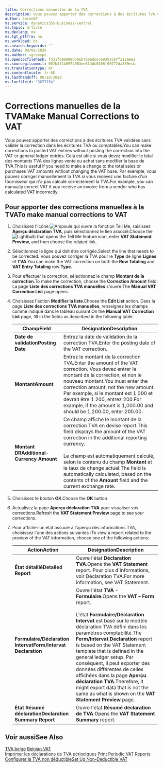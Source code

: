 ```yaml
---
title: Corrections manuelles de la TVA
description: Vous pouvez apporter des corrections à des écritures TVA validées sans valider la correction dans les écritures TVA ou comptables. Cela est utile si vous devez modifier le total des montants TVA des lignes vente ou achat sans modifier la base de TVA. Par exemple, vous pouvez corriger manuellement la TVA si vous recevez une facture d'un fournisseur qui n'a pas calculé correctement la TVA.
author: SorenGP
ms.service: dynamics365-business-central
ms.topic: article
ms.devlang: na
ms.tgt_pltfrm: na
ms.workload: na
ms.search.keywords: ''
ms.date: 04/01/2020
ms.author: sgroespe
ms.openlocfilehash: fd31fd98908d5b6b7bebd663e93926bff212a8e1
ms.sourcegitcommit: 007b331b6974983ee614db0406f00777da359ecb
ms.translationtype: HT
ms.contentlocale: fr-BE
ms.lasthandoff: 08/10/2020
ms.locfileid: "3677154"
---
```

# <a name="make-manual-corrections-to-vat"></a><span data-ttu-id="210d5-105">Corrections manuelles de la TVA</span><span class="sxs-lookup"><span data-stu-id="210d5-105">Make Manual Corrections to VAT</span></span>
<span data-ttu-id="210d5-106">Vous pouvez apporter des corrections à des écritures TVA validées sans valider la correction dans les écritures TVA ou comptables.</span><span class="sxs-lookup"><span data-stu-id="210d5-106">You can make corrections to posted VAT entries without posting the correction into the VAT or general ledger entries.</span></span> <span data-ttu-id="210d5-107">Cela est utile si vous devez modifier le total des montants TVA des lignes vente ou achat sans modifier la base de TVA.</span><span class="sxs-lookup"><span data-stu-id="210d5-107">This is useful if you need to make a change to the total sales or purchases VAT amounts without changing the VAT base.</span></span> <span data-ttu-id="210d5-108">Par exemple, vous pouvez corriger manuellement la TVA si vous recevez une facture d'un fournisseur qui n'a pas calculé correctement la TVA.</span><span class="sxs-lookup"><span data-stu-id="210d5-108">For example, you can manually correct VAT if you receive an invoice from a vendor who has calculated VAT incorrectly.</span></span>  

## <a name="to-make-manual-corrections-to-vat"></a><span data-ttu-id="210d5-109">Pour apporter des corrections manuelles à la TVA</span><span class="sxs-lookup"><span data-stu-id="210d5-109">To make manual corrections to VAT</span></span>  

1.  <span data-ttu-id="210d5-110">Choisissez l'icône ![Ampoule qui ouvre la fonction Tell Me](../../media/ui-search/search_small.png "Dites-moi ce que vous voulez faire"), saisissez **Aperçu déclaration TVA**, puis sélectionnez le lien associé.</span><span class="sxs-lookup"><span data-stu-id="210d5-110">Choose the ![Lightbulb that opens the Tell Me feature](../../media/ui-search/search_small.png "Tell me what you want to do") icon, enter **VAT Statement Preview**, and then choose the related link.</span></span>  
2.  <span data-ttu-id="210d5-111">Sélectionnez la ligne qui doit être corrigée.</span><span class="sxs-lookup"><span data-stu-id="210d5-111">Select the line that needs to be corrected.</span></span> <span data-ttu-id="210d5-112">Vous pouvez corriger la TVA pour le **Type** de ligne **Lignes** et **TVA**.</span><span class="sxs-lookup"><span data-stu-id="210d5-112">You can make the VAT correction on both the **Row Totaling** and **VAT Entry Totaling** row **Type**.</span></span>  
3.  <span data-ttu-id="210d5-113">Pour effectuer la correction, sélectionnez le champ **Montant de la correction**.</span><span class="sxs-lookup"><span data-stu-id="210d5-113">To make the correction, choose the **Correction Amount** field.</span></span> <span data-ttu-id="210d5-114">La page **Liste des corrections TVA manuelles** s'ouvre.</span><span class="sxs-lookup"><span data-stu-id="210d5-114">The **Manual VAT Correction List** page opens.</span></span>  
4.  <span data-ttu-id="210d5-115">Choisissez l'action **Modifier la liste**.</span><span class="sxs-lookup"><span data-stu-id="210d5-115">Choose the **Edit List** action.</span></span> <span data-ttu-id="210d5-116">Dans la page **Liste des corrections TVA manuelles**, renseignez les champs comme indiqué dans le tableau suivant.</span><span class="sxs-lookup"><span data-stu-id="210d5-116">On the **Manual VAT Correction List** page, fill in the fields as described in the following table.</span></span>  

    |<span data-ttu-id="210d5-117">Champ</span><span class="sxs-lookup"><span data-stu-id="210d5-117">Field</span></span>|<span data-ttu-id="210d5-118">Désignation</span><span class="sxs-lookup"><span data-stu-id="210d5-118">Description</span></span>|  
    |---------------------------------|---------------------------------------|  
    |<span data-ttu-id="210d5-119">**Date de validation**</span><span class="sxs-lookup"><span data-stu-id="210d5-119">**Posting Date**</span></span>|<span data-ttu-id="210d5-120">Entrez la date de validation de la correction TVA.</span><span class="sxs-lookup"><span data-stu-id="210d5-120">Enter the posting date of the VAT correction.</span></span>|  
    |<span data-ttu-id="210d5-121">**Montant**</span><span class="sxs-lookup"><span data-stu-id="210d5-121">**Amount**</span></span>|<span data-ttu-id="210d5-122">Entrez le montant de la correction TVA.</span><span class="sxs-lookup"><span data-stu-id="210d5-122">Enter the amount of the VAT correction.</span></span> <span data-ttu-id="210d5-123">Vous devez entrer le montant de la correction, et non le nouveau montant.</span><span class="sxs-lookup"><span data-stu-id="210d5-123">You must enter the correction amount, not the new amount.</span></span> <span data-ttu-id="210d5-124">Par exemple, si le montant est 1 000 et devrait être 1 200, entrez 200.</span><span class="sxs-lookup"><span data-stu-id="210d5-124">For example, if the amount is 1,000.00 and should be 1,200.00, enter 200.00.</span></span>|  
    |<span data-ttu-id="210d5-125">**Montant DR**</span><span class="sxs-lookup"><span data-stu-id="210d5-125">**Additional-Currency Amount**</span></span>|<span data-ttu-id="210d5-126">Ce champ affiche le montant de la correction TVA en devise report.</span><span class="sxs-lookup"><span data-stu-id="210d5-126">This field displays the amount of the VAT correction in the additional reporting currency.</span></span><br /><br /> <span data-ttu-id="210d5-127">Le champ est automatiquement calculé, selon le contenu du champ **Montant** et le taux de change actuel.</span><span class="sxs-lookup"><span data-stu-id="210d5-127">The field is automatically calculated, based on the contents of the **Amount** field and the current exchange rate.</span></span>|  

5.  <span data-ttu-id="210d5-128">Choisissez le bouton **OK**.</span><span class="sxs-lookup"><span data-stu-id="210d5-128">Choose the **OK** button.</span></span>  
6.  <span data-ttu-id="210d5-129">Actualisez la page **Aperçu déclaration TVA** pour visualiser vos corrections.</span><span class="sxs-lookup"><span data-stu-id="210d5-129">Refresh the **VAT Statement Preview** page to see your corrections.</span></span>  
7.  <span data-ttu-id="210d5-130">Pour afficher un état associé à l'aperçu des informations TVA, choisissez l'une des actions suivantes :</span><span class="sxs-lookup"><span data-stu-id="210d5-130">To view a report related to the preview of the VAT information, choose one of the following actions:</span></span>  

    |<span data-ttu-id="210d5-131">Action</span><span class="sxs-lookup"><span data-stu-id="210d5-131">Action</span></span>|<span data-ttu-id="210d5-132">Désignation</span><span class="sxs-lookup"><span data-stu-id="210d5-132">Description</span></span>|  
    |------------|---------------------------------------|  
    |<span data-ttu-id="210d5-133">**État détaillé**</span><span class="sxs-lookup"><span data-stu-id="210d5-133">**Detailed Report**</span></span>|<span data-ttu-id="210d5-134">Ouvre l'état **Déclaration TVA**.</span><span class="sxs-lookup"><span data-stu-id="210d5-134">Opens the **VAT Statement** report.</span></span> <span data-ttu-id="210d5-135">Pour plus d'informations, voir Déclaration TVA.</span><span class="sxs-lookup"><span data-stu-id="210d5-135">For more information, see VAT Statement.</span></span>|  
    |<span data-ttu-id="210d5-136">**Formulaire/Déclaration Intervat**</span><span class="sxs-lookup"><span data-stu-id="210d5-136">**Form/Intervat Declaration**</span></span>|<span data-ttu-id="210d5-137">Ouvre l'état **TVA - Formulaire**.</span><span class="sxs-lookup"><span data-stu-id="210d5-137">Opens the **VAT – Form** report.</span></span><br /><br /> <span data-ttu-id="210d5-138">L'état **Formulaire/Déclaration Intervat** est basé sur le modèle déclaration TVA défini dans les paramètres comptabilité.</span><span class="sxs-lookup"><span data-stu-id="210d5-138">The **Form/Intervat Declaration** report is based on the VAT Statement template that is defined in the general ledger setup.</span></span> <span data-ttu-id="210d5-139">Par conséquent, il peut exporter des données différentes de celles affichées dans la page **Aperçu déclaration TVA**.</span><span class="sxs-lookup"><span data-stu-id="210d5-139">Therefore, it might export data that is not the same as what is shown on the **VAT Statement Preview** page.</span></span>|  
    |<span data-ttu-id="210d5-140">**État Résumé déclaration**</span><span class="sxs-lookup"><span data-stu-id="210d5-140">**Declaration Summary Report**</span></span>|<span data-ttu-id="210d5-141">Ouvre l'état **Résumé déclaration de TVA**.</span><span class="sxs-lookup"><span data-stu-id="210d5-141">Opens the **VAT Statement Summary** report.</span></span>|  

## <a name="see-also"></a><span data-ttu-id="210d5-142">Voir aussi</span><span class="sxs-lookup"><span data-stu-id="210d5-142">See Also</span></span>  
 <span data-ttu-id="210d5-143">[TVA belge](belgian-vat.md) </span><span class="sxs-lookup"><span data-stu-id="210d5-143">[Belgian VAT](belgian-vat.md) </span></span>  
 <span data-ttu-id="210d5-144">[Imprimer les déclarations de TVA périodiques](how-to-print-periodic-vat-reports.md) </span><span class="sxs-lookup"><span data-stu-id="210d5-144">[Print Periodic VAT Reports](how-to-print-periodic-vat-reports.md) </span></span>  
 [<span data-ttu-id="210d5-145">Configurer la TVA non déductible</span><span class="sxs-lookup"><span data-stu-id="210d5-145">Set Up Non-Deductible VAT</span></span>](how-to-set-up-non-deductible-vat.md)
